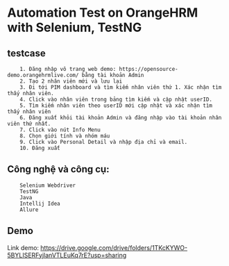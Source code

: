
# Automation Test on OrangeHRM with Selenium, TestNG




## testcase

        1. Đăng nhập vô trang web demo: https://opensource-demo.orangehrmlive.com/ bằng tài khoản Admin
        2. Tạo 2 nhân viên mới và lưu lại
        3. Đi tới PIM dashboard và tìm kiếm nhân viên thứ 1. Xác nhận tìm thấy nhân viên.
        4. Click vào nhân viên trong bảng tìm kiếm và cập nhật userID. 
        5. Tìm kiếm nhân viên theo userID mới cập nhật và xác nhận tìm thấy nhân viên
        6. Đăng xuất khỏi tài khoản Admin và đăng nhập vào tài khoản nhân viên thứ nhất.
        7. Click vào nút Info Menu
        8. Chọn giới tính và nhóm máu
        9. Click vào Personal Detail và nhập địa chỉ và email.
        10. Đăng xuất


## Công nghệ và công cụ: 
        Selenium Webdriver
        TestNG
        Java
        Intellij Idea
        Allure


## Demo
Link demo: https://drive.google.com/drive/folders/1TKcKYWO-5BYLISERFyjlanVTLEuKq7rE?usp=sharing

